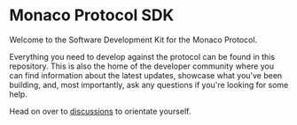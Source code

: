 # Monaco Protocol SDK

Welcome to the Software Development Kit for the Monaco Protocol.

Everything you need to develop against the protocol can be found in this repository. This is also the home of the developer community where you can find information about the latest updates, showcase what you've been building, and, most importantly, ask any questions if you're looking for some help.

Head on over to [discussions](https://github.com/@monaco-protocol/client/sdk/discussions) to orientate yourself.
